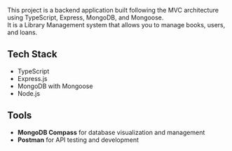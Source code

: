 This project is a backend application built following the MVC architecture using TypeScript, Express, MongoDB, and Mongoose.  
It is a Library Management system that allows you to manage books, users, and loans.

## Tech Stack

- TypeScript
- Express.js
- MongoDB with Mongoose
- Node.js

## Tools

- **MongoDB Compass** for database visualization and management
- **Postman** for API testing and development